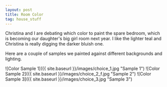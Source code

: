 ```yaml
---
layout: post
title: Room Color
tag: house_stuff
---
```


Christina and I are debating which color to paint the spare bedroom, which is becoming our daughter's big girl room next year.
I like the lighter teal and Christina is really digging the darker bluish one.

Here are a couple of samples we painted against different backgrounds and lighting.

![Color Sample 1]({{ site.baseurl }}/images/choice_1.jpg "Sample 1")
![Color Sample 2]({{ site.baseurl }}/images/choice_2_f.jpg "Sample 2")
![Color Sample 3]({{ site.baseurl }}/images/choice_3.jpg "Sample 3")
